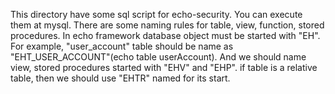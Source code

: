 This directory have some sql script for echo-security. You can execute them at mysql.
There are some naming rules for table, view, function, stored procedures. In echo
framework database object must be started with "EH". For example, "user_account" table
should be name as "EHT_USER_ACCOUNT"(echo table userAccount). And we should name view,
stored procedures started with "EHV" and "EHP". if table is a relative table, then we
should use "EHTR" named for its start.



